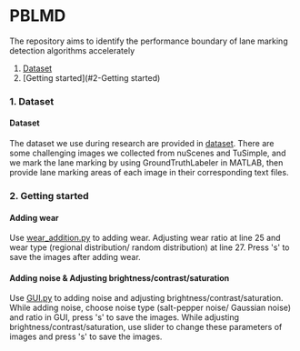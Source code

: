 # PBLMD
The repository aims to identify the performance boundary of lane marking detection algorithms accelerately
1. [Dataset](#1-Dataset)
2. [Getting started](#2-Getting started)
### 1. Dataset
#### Dataset
The dataset we use during research are provided in [dataset](dataset). There are some challenging images we collected from nuScenes and TuSimple, and we mark the lane marking by using GroundTruthLabeler in MATLAB, then provide lane marking areas of each image in their corresponding text files.
### 2. Getting started
#### Adding wear
Use [wear_addition.py](wear_addition.py) to adding wear. Adjusting wear ratio at line 25 and wear type (regional distribution/ random distribution) at line 27. Press 's' to save the images after adding wear.
#### Adding noise & Adjusting brightness/contrast/saturation
Use [GUI.py](GUI.py) to adding noise and adjusting brightness/contrast/saturation. While adding noise, choose noise type (salt-pepper noise/ Gaussian noise) and ratio in GUI, press 's' to save the images. While adjusting brightness/contrast/saturation, use slider to change these parameters of images and press 's' to save the images.
